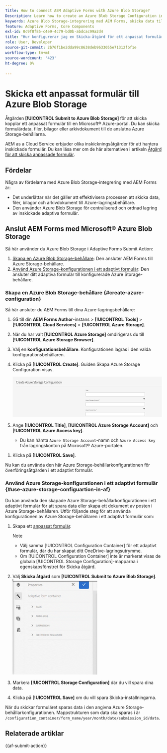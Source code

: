 ```yaml
---
Title: How to connect AEM Adaptive Forms with Azure Blob Storage?
Description: Learn how to create an Azure Blob Storage Configuration in AEM Forms and use it within your Adaptive Forms for efficient data storage.
keywords: Azure Blob Storage-integrering med AEM Forms, skicka data till Azure Storage, skapa Azure Storage-konfiguration i AEM Forms, använda Azure Blob Storage i adaptiv Forms Submit Action
feature: Adaptive Forms, Core Components
exl-id: 0c9f8f85-c4e9-4c79-bd0b-abdcac99a2d4
title: "Hur konfigurerar jag en Skicka-åtgärd för ett anpassat formulär?"
role: User, Developer
source-git-commit: 2b76f1be2dda99c8638deb9633055e71312fbf1e
workflow-type: tm+mt
source-wordcount: '423'
ht-degree: 0%

---
```


# Skicka ett anpassat formulär till Azure Blob Storage

Åtgärden **[!UICONTROL Submit to Azure Blob Storage]** för att skicka kopplar ett anpassat formulär till en Microsoft® Azure-portal. Du kan skicka formulärdata, filer, bilagor eller arkivdokument till de anslutna Azure Storage-behållarna.

AEM as a Cloud Service erbjuder olika inskickningsåtgärder för att hantera inskickade formulär. Du kan läsa mer om de här alternativen i artikeln [Åtgärd för att skicka anpassade formulär](/help/forms/configure-submit-actions-core-components.md).

## Fördelar

Några av fördelarna med Azure Blob Storage-integrering med AEM Forms är:

* Det underlättar när det gäller att effektivisera processen att skicka data, filer, bilagor och arkivdokument till Azure-lagringsbehållare.
* Den använder Azure Blob Storage för centraliserad och ordnad lagring av inskickade adaptiva formulär.

## Anslut AEM Forms med Microsoft® Azure Blob Storage

Så här använder du Azure Blob Storage i Adaptive Forms Submit Action:

1. [Skapa en Azure Blob Storage-behållare](#create-a-azure-blob-storage-container-create-azure-configuration): Den ansluter AEM Forms till Azure Storage-behållare.
2. [Använd Azure Storage-konfigurationen i ett adaptivt formulär](#use-azure-storage-configuration-in-an-adaptive-form-use-azure-storage-configuartion-in-af): Den ansluter ditt adaptiva formulär till konfigurerade Azure Storage-behållare.

### Skapa en Azure Blob Storage-behållare {#create-azure-configuration}

Så här ansluter du AEM Forms till dina Azure-lagringsbehållare:
1. Gå till din **AEM Forms Author**-instans > **[!UICONTROL Tools]** > **[!UICONTROL Cloud Services]** > **[!UICONTROL Azure Storage]**.
1. När du har valt **[!UICONTROL Azure Storage]** omdirigeras du till **[!UICONTROL Azure Storage Browser]**.
1. Välj en **konfigurationsbehållare**. Konfigurationen lagras i den valda konfigurationsbehållaren.
1. Klicka på **[!UICONTROL Create]**. Guiden Skapa Azure Storage Configuration visas.

   ![Azure-lagringskonfiguration](/help/forms/assets/azure-storage-configuration.png)

1. Ange **[!UICONTROL Title]**, **[!UICONTROL Azure Storage Account]** och **[!UICONTROL Azure Access key]**.

   * Du kan hämta `Azure Storage Account`-namn och `Azure Access key` från lagringskonton på Microsoft® Azure-portalen.
<!--

    >[!NOTE]
    >
    > The URL for **[!UICONTROL Azure Blob Endpoint]** is automatically appended to the textbox when a value is entered for **[!UICONTROL Azure Storage Account]**. You can update the Azure Blob End Point URL with your custom domain. Steps to update URL for **[!UICONTROL Azure Blob End Point]**:
    > 1. [Enable the AEM Advance Networking VPN support](https://experienceleague.adobe.com/docs/experience-manager-learn/cloud-service/networking/advanced-networking.html?lang=sv-SE)
    > 1. [Enable dedicated egress IP link](https://experienceleague.adobe.com/docs/experience-manager-learn/cloud-service/networking/advanced-networking.html?lang=sv-SE)
    > 1. [Map custom domain to azure blob storage](https://learn.microsoft.com/en-us/azure/storage/blobs/storage-custom-domain-name?tabs=azure-portal)
-->

1. Klicka på **[!UICONTROL Save]**.

Nu kan du använda den här Azure Storage-behållarkonfigurationen för överföringsåtgärden i ett adaptivt formulär.

### Använd Azure Storage-konfigurationen i ett adaptivt formulär {#use-azure-storage-configuartion-in-af}

Du kan använda den skapade Azure Storage-behållarkonfigurationen i ett adaptivt formulär för att spara data eller skapa ett dokument av posten i Azure Storage-behållaren. Utför följande steg för att använda konfigurationen av Azure Storage-behållaren i ett adaptivt formulär som:
1. Skapa ett [anpassat formulär](/help/forms/creating-adaptive-form-core-components.md).

   >[!NOTE]
   >
   > * Välj samma [!UICONTROL Configuration Container] för ett adaptivt formulär, där du har skapat ditt OneDrive-lagringsutrymme.
   > * Om [!UICONTROL Configuration Container] inte är markerat visas de globala [!UICONTROL Storage Configuration]-mapparna i egenskapsfönstret för Skicka åtgärd.

1. Välj **Skicka åtgärd** som **[!UICONTROL Submit to Azure Blob Storage]**.
   ![Azure Blob Storage GIF](/help/forms/assets/azure-submit-video.gif)

1. Markera **[!UICONTROL Storage Configuration]** där du vill spara dina data.
1. Klicka på **[!UICONTROL Save]** om du vill spara Skicka-inställningarna.

När du skickar formuläret sparas data i den angivna Azure Storage-behållarkonfigurationen.
Mappstrukturen som data ska sparas i är `/configuration_container/form_name/year/month/date/submission_id/data`.

## Relaterade artiklar

{{af-submit-action}}
